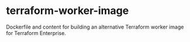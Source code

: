# terraform-worker-image

Dockerfile and content for building an alternative Terraform worker image for Terraform Enterprise.
